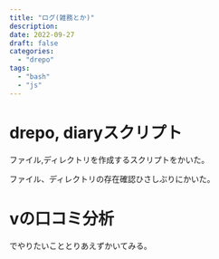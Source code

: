 ```yaml
---
title: "ログ(雑務とか)"
description:
date: 2022-09-27
draft: false
categories:
  - "drepo"
tags:
  - "bash"
  - "js"
---
```


# drepo, diaryスクリプト

ファイル,ディレクトリを作成するスクリプトをかいた。

ファイル、ディレクトリの存在確認ひさしぶりにかいた。

# vの口コミ分析

でやりたいこととりあえずかいてみる。
